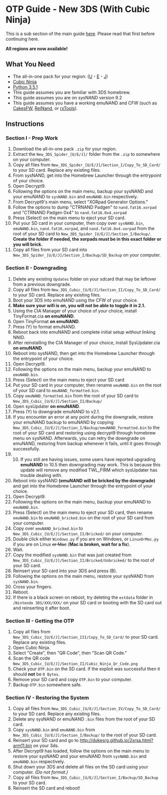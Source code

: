 # OTP Guide - New 3DS (With Cubic Ninja)

This is a sub section of the main guide [here](https://github.com/Plailect/OTP/blob/master/README.md). Please read that first before continuing here.

**All regions are now available!**

## What You Need

* The all-in-one pack for your region: ([U](https://github.com/Plailect/OTP/archive/New_3DS_Cubic_U.zip) - [E](https://github.com/Plailect/OTP/archive/New_3DS_Cubic_E.zip) - [J](https://github.com/Plailect/OTP/archive/New_3DS_Cubic_J.zip))
* [Cubic Ninja](http://www.amazon.com//dp/B004SG211I)
* [Python 3.5.1](https://www.python.org/downloads/)
* This guide assumes you are familiar with 3DS homebrew.
* This guide assumes you are on sysNAND version 9.2
* This guide assumes you have a working emuNAND and CFW (such as [CakesFW](https://github.com/mid-kid/CakesForeveryWan), [ReiNand](https://github.com/Reisyukaku/ReiNand), or [rxTools](https://github.com/roxas75/rxTools)).

## Instructions
### Section I - Prep Work
1. Download the all-in-one pack `.zip` for your region.
2. Extract the `New_3DS_Spider_[U/E/J]/` folder from the `.zip` to somewhere on your computer.
3. Copy all files from `New_3DS_Spider_[U/E/J]/Section_I/Copy_To_SD_Card/` to your SD card. Replace any existing files.
5. From sysNAND, get into the Homebrew Launcher through the entrypoint of your choice.
6. Open Decrypt9.
7. Following the options on the main menu, backup your sysNAND and your emuNAND to `sysNAND.bin` and `emuNAND.bin` respectively.
8. From Decrypt9's main menu, select "XORpad Generator Options."
9. Follow the options to dump "CTRNAND Padgen" to `nand.fat16.xorpad` and "CTRNAND Padgen 0x4" to `nand.fat16.0x4.xorpad`
10. Press (Select) on the main menu to eject your SD card.
11. Put your SD card in your computer, then copy over `sysNAND.bin`, `emuNAND.bin`, `nand.fat16.xorpad`, and `nand.fat16.0x4.xorpad` from the root of your SD card to `New_3DS_Spider_[U/E/J]/Section_I/Backup/`. **Create the folder if needed, the xorpads must be in this exact folder or you will brick.**
18. Copy all files from your SD card into `New_3DS_Spider_[U/E/J]/Section_I/Backup/SD_Backup` on your computer.

### Section II - Downgrading
1. Delete any existing `Updates` folder on your sdcard that may be leftover from a previous downgrade.
3. Copy all files from `New_3DS_Cubic_[U/E/J]/Section_II/Copy_To_SD_Card/` to your SD card. Replace any existing files.
1. Boot your 3DS into emuNAND using the CFW of your choice.
2. **Make sure your wifi is on, you will not be able to toggle it in 2.1.**
2. Using the CIA Manager of your choice of your choice, install TinyFormat.cia **on emuNAND**.
3. Open TinyFormat **on emuNAND**.
4. Press (Y) to format emuNAND.
5. Reboot back into emuNAND and complete initial setup *without* linking NNID.
6. After reinstalling the CIA Manager of your choice, install SysUpdater.cia **on emuNAND**.
6. Reboot into sysNAND, then get into the Homebrew Launcher through the entrypoint of your choice.
6. Open Decrypt9.
7. Following the options on the main menu, backup your emuNAND to `emuNAND.bin`.
10. Press (Select) on the main menu to eject your SD card
11. Put your SD card in your computer, then rename `emuNAND.bin` on the root of your SD card to `emuNAND_formatted.bin`.
8. Copy `emuNAND_formatted.bin` from the root of your SD card to `New_3DS_Cubic_[U/E/J]/Section_II/Backup/`
7. Open sysUpdater **on emuNAND**.
8. Press (Y) to downgrade emuNAND to v2.1.
9. If you encounter an error at any point during the downgrade, restore your emuNAND backup to emuNAND by copying `New_3DS_Cubic_[U/E/J]/Section_I/Backup/emuNAND_formatted.bin` to the root of your SD card and restoring using decrypt9 through homebrew menu on sysNAND. Afterwards, you can retry the downgrade on emuNAND, restoring from backup whenever it fails, until it goes through successfully.
10. 10. If you still are having issues, some users have reported upgrading **emuNAND** to 10.5 then downgrading may work. This is because this update will remove any modified TWL_FIRM which sysUpdater has trouble dealing with.
9. Reboot into sysNAND **(emuNAND will be bricked by the downgrade)** and get into the Homebrew Launcher through the entrypoint of your choice.
10. Open Decrypt9.
11. Following the options on the main menu, backup your emuNAND to `emuNAND.bin`.
12. Press (Select) on the main menu to eject your SD card, then rename `emuNAND.bin` to `emuNAND_bricked.bin` on the root of your SD card from your computer.
13. Copy over `emuNAND_bricked.bin` to `New_3DS_Cubic_[U/E/J]/Section_II/Bricked/` on your computer.
13. Double click either `Windows.py` if you are on Windows, or `LinuxOrMac.py` if you are on Linux ~~or Mac~~ (**Mac is broken, wait for a fix**).
14. Wait.
22. Copy the modified `sysNAND.bin` that was just created from `New_3DS_Cubic_[U/E/J]/Section_II/Bricked/Unbricked/` to the root of your SD card.
24. Reinsert your SD card into your 3DS and press (B).
25. Following the options on the main menu, restore your sysNAND from `sysNAND.bin`.
26. Cross your fingers.
27. Reboot.
28. If there is a black screen on reboot, try deleting the `extdata` folder in `/Nintendo 3DS/XXX/XXX/` on your SD card or booting with the SD card out and reinserting it after boot.

### Section III - Getting the OTP
1. Copy all files from `New_3DS_Cubic_[U/E/J]/Section_III/Copy_To_SD_Card/` to your SD card. Replace any existing files.
1. Open Cubic Ninja.
2. Select "Create", then "QR Code", then "Scan QR Code."
3. Scan the QR code `New_3DS_Cubic_[U/E/J]/Section_II/Cubic_Ninja_Qr_Code.png`
4. Check your `OTP.bin` on the SD card. If the exploit was successful then it should **not** be `0 Bytes`.
5. Remove your SD card and copy `OTP.bin` to your computer.
6. Backup `OTP.bin` somewhere safe.

### Section IV - Restoring the System
1. Copy all files from `New_3DS_Cubic_[U/E/J]/Section_IV/Copy_To_SD_Card/` to your SD card. Replace any existing files.
1. Delete any sysNAND or emuNAND `.bin` files from the root of your SD card.
2. Copy `sysNAND.bin` and `emuNAND.bin` from `New_3DS_Cubic_[U/E/J]/Section_I/Backup/` to the root of your SD card.
3. Reinsert your SD card and go to http://dukesrg.github.io/2xrsa.html?arm11.bin on your 3ds.
4. After Decrypt9 has loaded, follow the options on the main menu to restore your sysNAND and your emuNAND from `sysNAND.bin` and `emuNAND.bin` respectively.
5. Shut down your 3DS and delete all files on the SD card using your computer. *(Do not format.)*
6. Copy all files from `New_3DS_Cubic_[U/E/J]/Section_I/Backup/SD_Backup` to your SD card.
7. Reinsert the SD card and reboot!
